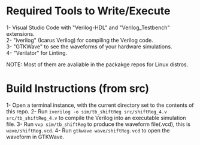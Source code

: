 # Required Tools to Write/Execute
1- Visual Studio Code with "Verilog-HDL" and "Verilog_Testbench" extensions.  
2- "iverilog" (Icarus Verilog) for compiling the Verilog code.  
3- "GTKWave" to see the waveforms of your hardware simulations.  
4- "Verilator" for Linting.  

NOTE: Most of them are avaliable in the packakge repos for Linux distros.

# Build Instructions (from src)
1- Open a terminal instance, with the current directory set to the contents of this repo.
2- Run `iverilog -o sim/tb_shiftReg src/shiftReg_4.v src/tb_shiftReg_4.v` to compile the Verilog into an executable simulation file.
3- Run `vvp sim/tb_shiftReg` to produce the waveform file(.vcd), this is `wave/shiftReg.vcd`.
4- Run `gtkwave wave/shiftReg.vcd` to open the waveform in GTKWave.
